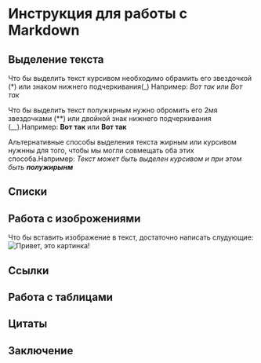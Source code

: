 # Инструкция для работы с Markdown

## Выделение текста

Что бы выделить текст курсивом необходимо обрамить его звездочкой (*) или знаком нижнего подчеркивания(_) Например: *Вот так* или _Вот так_

Что бы выделить текст полужирным нужно обромить его 2мя звездочками (**) или двойной знак нижнего подчеркивания (__).Например: **Вот так** или __Вот так__

Альтернативные способы выделения текста жирным или курсивом нужнны для того, чтобы мы могли совмещать оба этих способа.Например: _Текст может быть выделен курсивом и при этом быть **полужирынм**_

## Списки

## Работа с изоброжениями

Что бы вставить изображение в текст, достаточно написать слудующие: 
![Привет, это картинка!](kartinka.jpg)

## Ссылки

## Работа с таблицами

## Цитаты

## Заключение